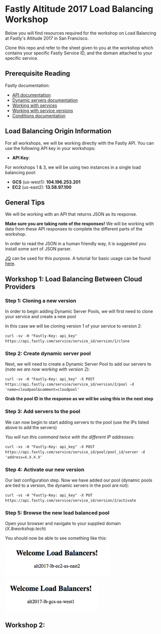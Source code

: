 # Fastly Altitude 2017 Load Balancing Workshop

Below you will find resources required for the workshop on Load Balancing at Fastly's Altitude 2017 in San Francisco. 

Clone this repo and refer to the sheet given to you at the workshop which contains your specific Fastly Service ID, and the domain attached to your specific service.

## Prerequisite Reading

Fastly documentation:

* [API documentation](https://docs.fastly.com/api/)
* [Dynamic servers documentation](https://docs.fastly.com/guides/dynamic-servers/)
* [Working with services](https://docs.fastly.com/api/config#service)
* [Working with service versions](https://docs.fastly.com/api/config#version)
* [Conditions documentation](https://docs.fastly.com/guides/conditions/)

## Load Balancing Origin Information

For all workshops, we will be working directly with the Fastly API. You can use the following API key in your workshops:

* **API Key**: 

For workshops 1 & 3, we will be using two instances in a single load balancing pool:

* **GCS** (us-west1): **104.196.253.201**
* **EC2** (us-east2): **13.58.97.100**

## General Tips

We will be working with an API that returns JSON as its response. 

**Make sure you are taking note of the responses!** We will be working with data from these API responses to complete the different parts of the workshop.

In order to read the JSON in a human friendly way, it is suggested you install some sort of JSON parser.

[JQ](https://stedolan.github.io/jq/) can be used for this purpose. A tutorial for basic usage can be found [here](https://stedolan.github.io/jq/tutorial/).


## Workshop 1: Load Balancing Between Cloud Providers

### Step 1: Cloning a new version
In order to begin adding Dynamic Server Pools, we will first need to clone your service and create a new pool

In this case we will be cloning version 1 of your service to version 2:

`curl -sv -H "Fastly-Key: api_key" https://api.fastly.com/service/service_id/version/1/clone`

### Step 2: Create dynamic server pool

Next, we will need to create a Dynamic Server Pool to add our servers to (*note we are now working with version 2*):

`curl -sv -H "Fastly-Key: api_key" -X POST https://api.fastly.com/service/service_id/version/2/pool -d 'name=cloudpool&comment=cloudpool'`

**Grab the pool ID in the response as we will be using this in the next step**

### Step 3: Add servers to the pool

We can now begin to start adding servers to the pool (use the IPs listed above to add the servers)

*You will run this command twice with the different IP addresses:*

`curl -vs -H "Fastly-Key: api_key" -X POST https://api.fastly.com/service/service_id/pool/pool_id/server -d 'address=X.X.X.X'`


### Step 4: Activate our new version

Our last configuration step. Now we have added our pool (dynamic pools are tied to a version, the dynamic servers in the pool are not):

`curl -vs -H "Fastly-Key: api_key" -X PUT https://api.fastly.com/service/service_id/version/2/activate`

### Step 5: Browse the new load balanced pool

Open your browser and navigate to your supplied domain (_X.lbworkshop.tech_)

You should now be able to see something like this:

![EC2](https://github.com/chrisbuckley/altitude-2017-lb-workshop/raw/master/images/ec2.png "EC2 instance serving the request")

![GCS](https://github.com/chrisbuckley/altitude-2017-lb-workshop/raw/master/images/gcs.png "GCS instance serving the request")









## Workshop 2: 



